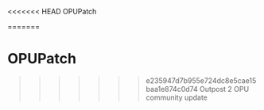 <<<<<<< HEAD
 OPUPatch

=======
# OPUPatch

>>>>>>> e235947d7b955e724dc8e5cae15baa1e874c0d74
Outpost 2 OPU community update